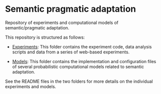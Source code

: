 # Semantic pragmatic adaptation

Repository of experiments and computational models of semantic/pragmatic adaptation.

This repository is structured as follows:

* [Experiments](./experiments): This folder contains the experiment code, data analysis scripts and data from a series of web-based experiments.

* [Models](./models): This folder contains the implementation and configuration files of several probabilistic computational models related to semantic adaptation.

See the README files in the two folders for more details on the individual experiments and models.
